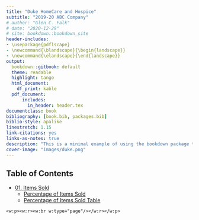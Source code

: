 ```yaml
---
title: "Duke HomeCare and Hospice"
subtitle: "2019-20 ABC Company"
# author: "Glen C. Falk"
# date: "2020-12-29"
# site: bookdown::bookdown_site
header-includes:
- \usepackage{pdflscape}
- \newcommand{\blandscape}{\begin{landscape}}
- \newcommand{\elandscape}{\end{landscape}}
output:
  bookdown::gitbook: default
  theme: readable  
  highlight: tango
  html_document:
    df_print: kable
  pdf_document:
      includes:
        in_header: header.tex
documentclass: book
bibliography: [book.bib, packages.bib]
biblio-style: apalike
linestretch: 1.15
link-citations: yes
links-as-notes: true
description: "This is a minimal example of using the bookdown package to write a book. The output format for this example is bookdown::gitbook."
cover-image: "images/duke.png"
---
```




## Table of Contents

- [01. Items Sold](#intro)
    - [Percentage of Items Sold](#percentage-of-items-sold)
    - [Percentage of Items Sold Table](#percentage-of-items-sold-table)


<!-- Remember each Rmd file contains one and only one chapter, and a chapter is defined by the first-level heading `#`. -->

<!-- To compile this example to PDF, you need XeLaTeX. You are recommended to install TinyTeX (which includes XeLaTeX): <https://yihui.name/tinytex/>. -->

```{=openxml}
<w:p><w:r><w:br w:type="page"/></w:r></w:p>
```


